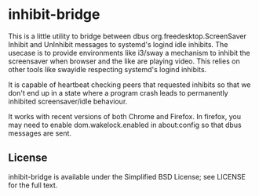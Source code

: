 # inhibit-bridge

This is a little utility to bridge between dbus org.freedesktop.ScreenSaver
Inhibit and UnInhibit messages to systemd's logind idle inhibits. The usecase is
to provide environments like i3/sway a mechanism to inhibit the screensaver when
browser and the like are playing video.  This relies on other tools like
swayidle respecting systemd's logind inhibits.

It is capable of heartbeat checking peers that requested inhibits so that we
don't end up in a state where a program crash leads to permanently inhibited
screensaver/idle behaviour.

It works with recent versions of both Chrome and Firefox. In firefox, you may
need to enable dom.wakelock.enabled in about:config so that dbus messages are
sent.

## License

inhibit-bridge is available under the Simplified BSD License; see LICENSE for
the full text.
